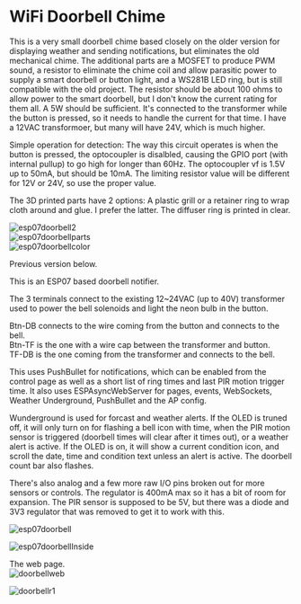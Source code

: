 # WiFi Doorbell Chime

This is a very small doorbell chime based closely on the older version for displaying weather and sending notifications, but eliminates the old mechanical chime. The additional parts are a MOSFET to produce PWM sound, a resistor to eliminate the chime coil and allow parasitic power to supply a smart doorbell or button light, and a WS281B LED ring, but is still compatible with the old project. The resistor should be about 100 ohms to allow power to the smart doorbell, but I don't know the current rating for them all. A 5W should be sufficient. It's connected to the transformer while the button is pressed, so it needs to handle the current for that time. I have a 12VAC transformoer, but many will have 24V, which is much higher.

Simple operation for detection: The way this circuit operates is when the button is pressed, the optocoupler is disalbled, causing the GPIO port (with internal pullup) to go high for longer than 60Hz. The optocoupler vf is 1.5V up to 50mA, but should be 10mA. The limiting resistor value will be different for 12V or 24V, so use the proper value.  

The 3D printed parts have 2 options: A plastic grill or a retainer ring to wrap cloth around and glue. I prefer the latter. The diffuser ring is printed in clear.  

![esp07doorbell2](http://www.curioustech.net/images/wifidoorbellchime.jpg)  
![esp07doorbellparts](http://www.curioustech.net/images/wifidbparts.jpg)  
![esp07doorbellcolor](http://www.curioustech.net/images/wifidbcolor.jpg)  


Previous version below.  

This is an ESP07 based doorbell notifier.  

The 3 terminals connect to the existing 12~24VAC (up to 40V) transformer used to power the bell solenoids and light the neon bulb in the button.  

Btn-DB connects to the wire coming from the button and connects to the bell.<br/>
Btn-TF is the one with a wire cap between the transformer and button.  <br/>
TF-DB is the one coming from the transformer and connects to the bell.<br/>

This uses PushBullet for notifications, which can be enabled from the control page as well as a short list of ring times and last PIR motion trigger time.  It also uses ESPAsyncWebServer for pages, events, WebSockets, Weather Underground, PushBullet and the AP config.  

Wunderground is used for forcast and weather alerts.  If the OLED is truned off, it will only turn on for flashing a bell icon with time, when the PIR motion sensor is triggered (doorbell times will clear after it times out), or a weather alert is active. If the OLED is on, it will show a current condition icon, and scroll the date, time and condition text unless an alert is active.  The doorbell count bar also flashes.  

There's also analog and a few more raw I/O pins broken out for more sensors or controls.  The regulator is 400mA max so it has a bit of room for expansion.  The PIR sensor is supposed to be 5V, but there was a diode and 3V3 regulator that was removed to get it to work with this.  

![esp07doorbell](http://www.curioustech.net/images/doorbell.jpg)  

![esp07doorbellInside](http://www.curioustech.net/images/db2.png)  

The web page.  
![doorbellweb](http://www.curioustech.net/images/doorbellweb2.png)  

![doorbellr1](http://www.curioustech.net/images/doorbellr1.jpg)  
